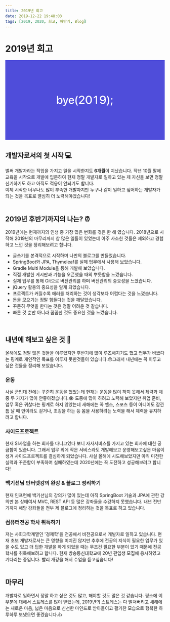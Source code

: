 ```yaml
---
title: 2019년 회고
date: 2019-12-22 19:48:03
tags: [2019, 2020, 회고, 하반기, Blog]
---
```


# 2019년 회고

![java](/images/notice/bye2019.png)<br/>

## 개발자로서의 첫 시작 💻
벌써 개발자라는 직업을 가지고 일을 시작한지도 **6개월**이 지났습니다. 작년 10월 말에 교육을 시작으로 개발에 입문하여 현재 정말 개발자로 일하고 있는 제 자신을 보면 정말 신기하기도 하고 아직도 적응이 안되기도 합니다.<br/>
이제 시작한 너무나도 많이 부족한 개발자지만 누구나 같이 일하고 싶어하는 개발자가 되는 것을 목표로 열심히 더 노력해야겠습니다!<br/>
<br/>

## 2019년 후반기까지의 나는? ⏰
2019년에는 현재까지의 인생 중 가장 많은 변화를 겪은 한 해 였습니다. 2018년으로 시작해 2019년의 마무리까지 참 많은 일들이 있었는데 아주 사소한 것들은 제외하고 경험하고 느낀 것을 정리해보려고 합니다.<br/>

- 글쓰기를 본격적으로 시작하며 나만의 블로그를 만들었습니다.
- SpringBoot와 JPA, Thymeleaf를 실제 업무에서 사용해 보았습니다.
- Gradle Multi Module을 통해 개발해 보았습니다.
- 직접 개발한 게시판과 기능을 오픈했을 때의 뿌듯함을 느꼈습니다.
- 실제 업무를 통해 Git으로 버전관리를 하며 버전관리의 중요성을 느꼈습니다.
- jQuery 활용의 중요성을 알게 되었습니다.
- 프로젝트가 커질수록 에러를 처리하는 것이 생각보다 어렵다는 것을 느꼈습니다.
- 돈을 모으기는 정말 힘들다는 것을 깨달았습니다.
- 꾸준히 무엇을 한다는 것은 정말 어려운 것 같습니다.
- 빠른 것 뿐만 아니라 꼼꼼한 것도 중요한 것을 느꼈습니다.

<br/>

## 내년에 해보고 싶은 것 🤔
올해에도 정말 많은 것들을 이루었지만 후반기에 많이 루즈해지기도 했고 업무가 바쁘다는 핑계로 개인적인 목표를 이루지 못한것들이 있습니다.😥그래서 내년에는 꼭 이루고 싶은 것들을 정리해 보았습니다.
<br/>

### 운동
사실 군입대 전에는 꾸준히 운동을 했었는데 현재는 운동을 많이 하지 못해서 체력과 체중 두 가지가 많이 안좋아졌습니다.😭
도중에 많이 하려고 노력해 보았지만 취업 준비, 업무 혹은 귀찮다는 핑계로 하지 않았는데 새해에는 꼭 헬스, 스포츠 등이 아니어도 잠깐 틈 날 때 만이라도 걷거나, 조깅을 하는 등 몸을 사용하려는 노력을 해서 체력을 유지하려고 합니다.
<br/>

### 사이드프로젝트
현재 SI사업을 하는 회사를 다니고있다 보니 자사서비스를 가지고 있는 회사에 대한 궁금함이 있습니다. 
그래서 업무 외에 작은 서비스라도 개발해보고 운영해보고싶은 마음이 생겨 사이드프로젝트를 결심하게 되었습니다. 
사실 올해에 시도해보았지만 아직 미천한 실력과 꾸준함이 부족하여 실패하였는데 2020년에는 꼭 도전하고 성공해보려고 합니다!
<br/>

### 백기선님 인터넷강의 완강 & 블로그 정리하기
현재 인프런에 백기선님의 강의가 많이 있는데 아직 SpringBoot 기술과 JPA에 관한 강의만 본 상태여서 MVC, REST API 등 많은 강좌들을 수강하지 못했습니다. 내년 전반기까지 해당 강좌들을 전부 제 블로그에 정리하는 것을 목표로 하고 있습니다.
<br/>

### 컴퓨터전공 학사 취득하기
저는 사회과학계열인 '경제학'을 전공해서 비전공으로서 개발자로 일하고 있습니다. 현재 초보 개발자로서는 큰 영향을 미치진 않지만 추후에 전공의 지식이 필요한 업무가 있을 수도 있고 더 딥한 개발을 하게 되었을 때는 무조건 필요한 부분이 있기 때문에 전공 학사를 취득해보려고 합니다. 
현재 방송통신대학교에 20년 편입생 모집에 응시하였고 기다리는 중입니다. 빨리 개강을 해서 수업을 듣고싶습니다!<br/>
<br/>

## 마무리
개발자로 일하면서 정말 하고 싶은 것도 많고, 해야할 것도 많은 것 같습니다. 평소에 이 부분에 대해서 스트레스를 많이 받았는데, 2019년의 스트레스는 다 떨쳐버리고 새해에는 새로운 마음, 넓은 마음으로 신선한 마인드로 받아들이고 활기찬 모습으로 행복한 하루하루 보냈으면 좋겠습니다.👍